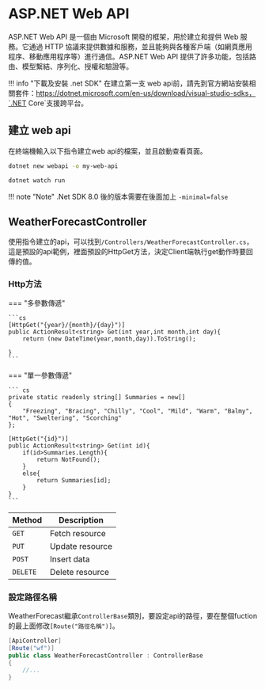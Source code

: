 #  ASP.NET Web API

ASP.NET Web API 是一個由 Microsoft 開發的框架，用於建立和提供 Web 服務。它通過 HTTP 協議來提供數據和服務，並且能夠與各種客戶端（如網頁應用程序、移動應用程序等）進行通信。ASP.NET Web API 提供了許多功能，包括路由、模型繫結、序列化、授權和驗證等。

!!! info "下載及安裝 .net SDK"
    在建立第一支 web api前，請先到官方網站安裝相關套件：https://dotnet.microsoft.com/en-us/download/visual-studio-sdks，`.NET Core`支援跨平台。

## 建立 web api

在終端機輸入以下指令建立web api的檔案，並且啟動查看頁面。
```bash
dotnet new webapi -o my-web-api
```

```bash
dotnet watch run
```

!!! note "Note"
    .Net SDK 8.0 後的版本需要在後面加上 `-minimal=false`

## WeatherForecastController

使用指令建立的api，可以找到`/Controllers/WeatherForecastController.cs`，這是預設的api範例，裡面預設的HttpGet方法，決定Client端執行get動作時要回傳的值。

### Http方法

=== "多參數傳遞"

    ```cs
    [HttpGet("{year}/{month}/{day}")]
    public ActionResult<string> Get(int year,int month,int day){
        return (new DateTime(year,month,day)).ToString();

    }
    ```

=== "單一參數傳遞" 

    ``` cs
    private static readonly string[] Summaries = new[]
    {
        "Freezing", "Bracing", "Chilly", "Cool", "Mild", "Warm", "Balmy", "Hot", "Sweltering", "Scorching"
    };

    [HttpGet("{id}")]
    public ActionResult<string> Get(int id){
        if(id>Summaries.Length){
            return NotFound();
        }
        else{
            return Summaries[id];
        }        
    }
    ```

| Method      | Description      |
| ----------- | ---------------- |
| `GET`       |  Fetch resource  |
| `PUT`       |  Update resource |
| `POST`      |  Insert data     |
| `DELETE`    |  Delete resource |


### 設定路徑名稱

WeatherForecast繼承`ControllerBase`類別，要設定api的路徑，要在整個fuction的最上面修改`[Route("路徑名稱")]`。

```cs
[ApiController]
[Route("wf")]
public class WeatherForecastController : ControllerBase
{
    //...
}
```



